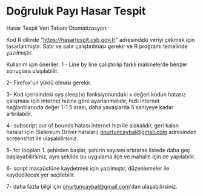 # Doğruluk Payı Hasar Tespit 
Hasar Tespit Veri Tabanı Otomatizasyon:

Kod R dilinde "https://hasartespit.csb.gov.tr" adresindeki veriyi çekmek için tasarlanmıştır. Satır ve satır çalıştırılması gerekir ve R programı temelinde yazılmıştır. 


Kullanım için öneriler:
1 - Line by line çalıştırılıp farklı makinelerde benzer sonuçlara ulaşılabilir. 

2- Firefox'un yüklü olması gerekir.

3- Kod içerisindeki sys.sleep(x) fonksiyonundaki x değeri kodun hatasız çalışması için internet hızına göre ayarlanmalıdır, hızlı internet bağlantılarında değer 1-1.5 arası, daha yavaşlarda 5 saniyeye kadar artırılabilir.

4- subscript out of bounds hatası internet hızı ile alakalıdır, geri kalan hatalar için (Selenium Driver hataları) onurtuncaybal@gmail.com adresinden screenshot ile ulaşabilirsiniz. 

5- for loopları 1. şehirden başlar, şehirin sayısını artırarak listede daha geç başlayabilirsiniz, aynı şekilde bu uygulama ilçe ve mahalle için de yapılabilir. 

6- script masaüstüne kaydetmek için yazılmıştır, düzenlemeler ile kaydedilecek yer seçilebilir.

7- daha fazla bilgi için onurtuncaybal@gmail.com'dan ulaşabilirsiniz. 
